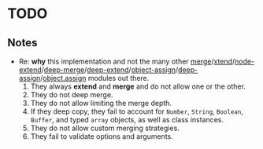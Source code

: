 TODO
====




## Notes

*	Re: __why__ this implementation and not the many other [merge][utils-merge]/[xtend][xtend]/[node-extend][node-extend]/[deep-merge][deep-merge]/[deep-extend][deep-extend]/[object-assign][object-assign]/[deep-assign][deep-assign]/[object.assign][object.assign] modules out there.
	1. 	They always __extend__ and __merge__ and do not allow one or the other.
	2. 	They do not deep merge.
	3. 	They do not allow limiting the merge depth.
	4. 	If they deep copy, they fail to account for `Number`, `String`, `Boolean`, `Buffer`, and typed `array` objects, as well as class instances.
	5. 	They do not allow custom merging strategies.
	6. 	They fail to validate options and arguments.


[utils-merge]: https://github.com/jaredhanson/utils-merge
[xtend]: https://github.com/Raynos/xtend
[node-extend]: https://github.com/justmoon/node-extend
[deep-merge]: https://github.com/Raynos/deep-merge
[deep-extend]: https://github.com/unclechu/node-deep-extend/blob/master/index.js
[object-assign]: https://github.com/sindresorhus/object-assign
[deep-assign]: https://github.com/sindresorhus/deep-assign
[object.assign]: https://github.com/ljharb/object.assign
